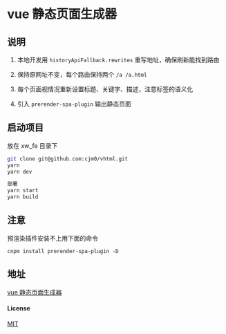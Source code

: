 # vue 静态页面生成器

## 说明

1. 本地开发用 `historyApiFallback.rewrites` 重写地址，确保刷新能找到路由   

2. 保持原网址不变，每个路由保持两个 `/a /a.html`

3. 每个页面视情况重新设置标题、关键字、描述，注意标签的语义化  

4. 引入 `prerender-spa-plugin` 输出静态页面


## 启动项目

放在 xw_fe 目录下

```bash
git clone git@github.com:cjm0/vhtml.git
yarn 
yarn dev

部署
yarn start
yarn build
```

## 注意

预渲染插件安装不上用下面的命令

`cnpm install prerender-spa-plugin -D`

## 地址

[vue 静态页面生成器](http://vhtml.bigqianduan.top)

#### License

[MIT](./License)

